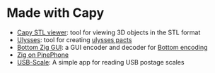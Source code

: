 # Made with Capy
- [Capy STL viewer](https://github.com/Catniped/capy-stl-viewer/tree/main): tool for viewing 3D objects in the STL format
- [Ulysses](https://github.com/g-w1/ulysses): tool for creating [ulysses pacts](https://en.wikipedia.org/wiki/Ulysses_pact)
- [Bottom Zig GUI](https://github.com/zenith391/bottom-zig-gui): a GUI encoder and decoder for [Bottom encoding](https://github.com/bottom-software-foundation/spec)
- [Zig on PinePhone](https://lupyuen.github.io/articles/pinephone)
- [USB-Scale](https://github.com/frmdstryr/usb-scale): A simple app for reading USB postage scales
